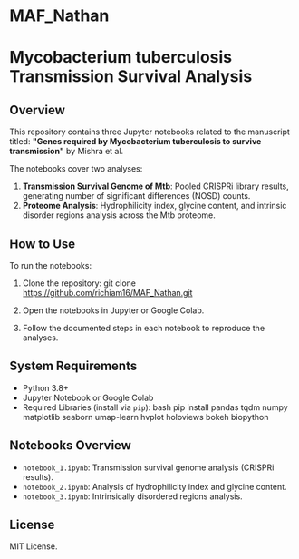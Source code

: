 # MAF_Nathan


# Mycobacterium tuberculosis Transmission Survival Analysis

## Overview
This repository contains three Jupyter notebooks related to the manuscript titled:
**"Genes required by Mycobacterium tuberculosis to survive transmission"** by Mishra et al.

The notebooks cover two analyses:
1. **Transmission Survival Genome of Mtb**: Pooled CRISPRi library results, generating number of significant differences (NOSD) counts.
2. **Proteome Analysis**: Hydrophilicity index, glycine content, and intrinsic disorder regions analysis across the Mtb proteome.

## How to Use
To run the notebooks:
1. Clone the repository:
   git clone https://github.com/richiam16/MAF_Nathan.git

2. Open the notebooks in Jupyter or Google Colab.
3. Follow the documented steps in each notebook to reproduce the analyses.

## System Requirements
- Python 3.8+
- Jupyter Notebook or Google Colab
- Required Libraries (install via `pip`):
   bash
   pip install pandas tqdm numpy matplotlib seaborn umap-learn hvplot holoviews bokeh biopython

## Notebooks Overview
- `notebook_1.ipynb`: Transmission survival genome analysis (CRISPRi results).
- `notebook_2.ipynb`: Analysis of hydrophilicity index and glycine content.
- `notebook_3.ipynb`: Intrinsically disordered regions analysis.

## License
MIT License.


